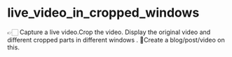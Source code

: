 # live_video_in_cropped_windows
👉🏻 Capture a live video.Crop the video. Display the original video and different cropped parts in different windows . 📝Create a blog/post/video on this.
